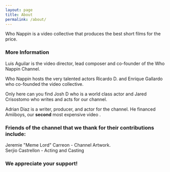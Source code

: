 ```yaml
---
layout: page
title: About
permalink: /about/
---
```


Who Nappin is a video collective that produces the best short films for the price.

### More Information

Luis Aguilar is the  video director, lead composer and co-founder of the Who Nappin Channel.

Who Nappin hosts the very talented actors Ricardo D. and Enrique Gallardo who co-founded the video collective.

Only here can you find Josh D who is a world class actor and Jared Crisostomo who writes and acts for our channel. 

Adrian Diaz is a writer, producer, and actor for the channel. He financed Amiiboys, our <b>second</b> most expensive video .

### Friends of the channel that we thank for their contributions include:

Jeremie "Meme Lord" Carreon - Channel Artwork.<br/>Serjio Castrellon - Acting and Casting

### <b>We appreciate your support!</b>

